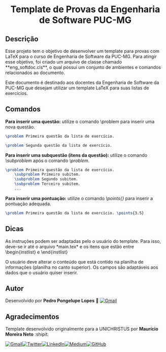 <!-- Title -->
<div align="center">
    <h1><b>Template de Provas da Engenharia de Software PUC-MG</b></h1>
</div>


<!-- section -->
## Descrição

<p>Esse projeto tem o objetivo de desenvolver um template para provas com LaTeX para o curso de Engenharia de Software da PUC-MG. Para atingir esse objetivo, foi criado um arquivo de classe chamado **eng_softdoc.cls**, o qual possui um conjunto de ambientes e comandos relacionados ao documento. 


Este documento é destinado aos docentes da Engenharia de Software da PUC-MG que desejam utilizar um template LaTeX para suas listas de exercícios. </p>


## Comandos

<b>Para inserir uma questão:</b> utilize o comando \problem para inserir uma nova questão.

```tex
\problem Primeira questão da lista de exercício.

\problem Segunda questão da lista de exercício.
```

<b>Para inserir uma subquestão (itens da questão):</b> utilize o comando *\subproblem* após o comando *\problem*.

```tex
\problem Primeira questão da lista de exercício.
    \subproblem Primeiro subitem.
    \subproblem Segundo subitem.
    \subproblem Terceiro subitem.
    ...
```

<b>Para inserir uma pontuação:</b> utilize o comando *\points{}* para inserir a pontuação adequada.

```tex
\problem Primeira questão da lista de exercício. \points{3.5}
```

## Dicas

<p>As instruções podem ser adaptadas pelo o usuário do template. Para isso, deve-se ir até o arquivo *main.tex* e os itens que estão entre \begin{instlist} e \end{instlist}</p>

<p>O usuário deve alterar o conteúdo que está contido na planilha de informações (planilha no canto superior). Os campos são adaptáveis aos dados que o usuário quiser inserir.</p>


## Autor


Desenvolvido por <b>Pedro Pongelupe Lopes</b>  :triangular_flag_on_post:
[![Gmail](https://img.shields.io/badge/Gmail-D14836?style=for-the-badge&logo=gmail&logoColor=white)](mailto:pedro.pongelupe@sga.pucminas.br)

## Agradecimentos

Template desenvolvido originalmente para a UNICHRISTUS por <b>Maurício Moreira Neto</b> :shipit: 

[![Gmail](https://img.shields.io/badge/Gmail-D14836?style=for-the-badge&logo=gmail&logoColor=white)](mailto:mauricio.moreira@unichristus.edu.br)[![Twitter](https://img.shields.io/badge/Twitter-1DA1F2?style=for-the-badge&logo=twitter&logoColor=white)](https://twitter.com/maumneto)[![LinkedIn](https://img.shields.io/badge/LinkedIn-0077B5?style=for-the-badge&logo=linkedin&logoColor=white)](https://www.linkedin.com/in/maumneto/)[![Medium](https://img.shields.io/badge/Medium-12100E?style=for-the-badge&logo=medium&logoColor=white)](https://medium.com/@maumneto)[![GitHub](https://img.shields.io/badge/GitHub-100000?style=for-the-badge&logo=github&logoColor=white)](https://github.com/profmauricioneto)
